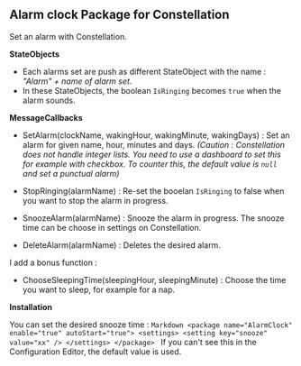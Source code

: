 **Alarm clock Package for Constellation**
----------

Set an alarm with Constellation.


**StateObjects**

 - Each alarms set are push as different StateObject with the name : *"Alarm" + name of alarm set*.
 - In these StateObjects, the boolean `IsRinging` becomes `true` when the alarm sounds.
 
**MessageCallbacks**

 - SetAlarm(clockName, wakingHour, wakingMinute, wakingDays) : Set an alarm for given name, hour, minutes and days. *(Caution : Constellation does not handle integer lists. You need to use a dashboard to set this for example with checkbox. To counter this, the default value is `null` and set a punctual alarm)*

 - StopRinging(alarmName) : Re-set the booelan `IsRinging` to false when you want to stop the alarm in progress.
 - SnoozeAlarm(alarmName) : Snooze the alarm in progress. The snooze time can be choose in settings on Constellation.
 - DeleteAlarm(alarmName) : Deletes the desired alarm.
 
 I add a bonus function : 
  - ChooseSleepingTime(sleepingHour, sleepingMinute) : Choose the time you want to sleep, for example for a nap.

**Installation**

You can set the desired snooze time :
     ```Markdown
     <package name="AlarmClock" enable="true" autoStart="true">
					<settings>
					<setting key="snooze" value="xx" />
				</settings>
				</package>
          ```
If you can't see this in the Configuration Editor, the default value is used.


